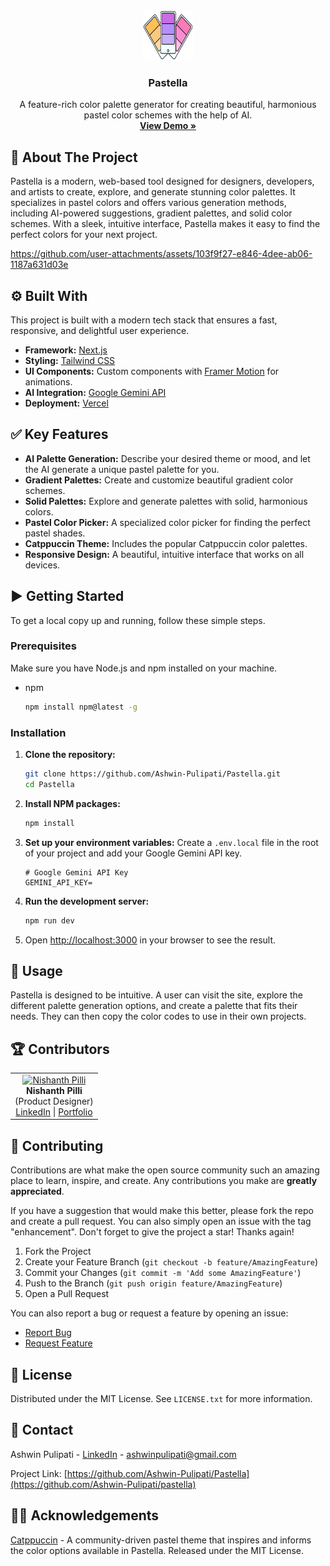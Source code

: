 <div align="center">
  <a href="https://github.com/Ashwin-Pulipati/Pastella">
    <img src="public/logo.png" alt="Logo" width="80" height="80">
  </a>

  <h3 align="center">Pastella</h3>

  <p align="center">
    A feature-rich color palette generator for creating beautiful, harmonious pastel color schemes with the help of AI.
    <br />
    <a href="https://pastella.vercel.app/"><strong>View Demo »</strong></a>
  </p>
</div>

## 📝 About The Project

Pastella is a modern, web-based tool designed for designers, developers, and artists to create, explore, and generate stunning color palettes. It specializes in pastel colors and offers various generation methods, including AI-powered suggestions, gradient palettes, and solid color schemes. With a sleek, intuitive interface, Pastella makes it easy to find the perfect colors for your next project.


https://github.com/user-attachments/assets/103f9f27-e846-4dee-ab06-1187a631d03e


## ⚙️ Built With

This project is built with a modern tech stack that ensures a fast, responsive, and delightful user experience.

*   **Framework:** [Next.js](https://nextjs.org/)
*   **Styling:** [Tailwind CSS](https://tailwindcss.com/)
*   **UI Components:** Custom components with [Framer Motion](https://www.framer.com/motion/) for animations.
*   **AI Integration:** [Google Gemini API](https://ai.google.dev/)
*   **Deployment:** [Vercel](https://vercel.com/)

## ✅ Key Features

- **AI Palette Generation:** Describe your desired theme or mood, and let the AI generate a unique pastel palette for you.
- **Gradient Palettes:** Create and customize beautiful gradient color schemes.
- **Solid Palettes:** Explore and generate palettes with solid, harmonious colors.
- **Pastel Color Picker:** A specialized color picker for finding the perfect pastel shades.
- **Catppuccin Theme:** Includes the popular Catppuccin color palettes.
- **Responsive Design:** A beautiful, intuitive interface that works on all devices.

## ▶️ Getting Started

To get a local copy up and running, follow these simple steps.

### Prerequisites

Make sure you have Node.js and npm installed on your machine.
* npm
  ```sh
  npm install npm@latest -g
  ```

### Installation

1.  **Clone the repository:**
    ```sh
    git clone https://github.com/Ashwin-Pulipati/Pastella.git
    cd Pastella
    ```
2.  **Install NPM packages:**
    ```sh
    npm install
    ```
3.  **Set up your environment variables:**
    Create a `.env.local` file in the root of your project and add your Google Gemini API key.
    ```env
    # Google Gemini API Key
    GEMINI_API_KEY=
    ```
4.  **Run the development server:**
    ```sh
    npm run dev
    ```
5.  Open [http://localhost:3000](http://localhost:3000) in your browser to see the result.

## 🚀 Usage

Pastella is designed to be intuitive. A user can visit the site, explore the different palette generation options, and create a palette that fits their needs. They can then copy the color codes to use in their own projects.

## 🏆 Contributors

<table>
  <tr>
    <td align="center">
      <a href="https://www.linkedin.com/in/nishanthpilli/">
        <img src="https://tinyurl.com/nishanth-profile" width="100px;" alt="Nishanth Pilli"/><br />
      </a>
      <span><b>Nishanth Pilli</b></span><br />
      <span>(Product Designer)</span><br />
      <a href="https://www.linkedin.com/in/nishanthpilli/">LinkedIn</a> | 
      <a href="https://www.nishanthpilli.com/">Portfolio</a>
    </td>
  </tr>
</table>

## 🤝 Contributing

Contributions are what make the open source community such an amazing place to learn, inspire, and create. Any contributions you make are **greatly appreciated**.

If you have a suggestion that would make this better, please fork the repo and create a pull request. You can also simply open an issue with the tag "enhancement".
Don't forget to give the project a star! Thanks again!

1.  Fork the Project
2.  Create your Feature Branch (`git checkout -b feature/AmazingFeature`)
3.  Commit your Changes (`git commit -m 'Add some AmazingFeature'`)
4.  Push to the Branch (`git push origin feature/AmazingFeature`)
5.  Open a Pull Request

You can also report a bug or request a feature by opening an issue:
- [Report Bug](https://github.com/Ashwin-Pulipati/Pastella/issues)
- [Request Feature](https://github.com/Ashwin-Pulipati/Pastella/issues)


## 📄 License

Distributed under the MIT License. See `LICENSE.txt` for more information.

## 💌 Contact

Ashwin Pulipati - [LinkedIn](https://www.linkedin.com/in/ashwinpulipati/) - ashwinpulipati@gmail.com

Project Link: [https://github.com/Ashwin-Pulipati/Pastella](https://github.com/Ashwin-Pulipati/pastella)


## 🙏🏻 Acknowledgements

[Catppuccin](https://github.com/catppuccin/catppuccin) - A community-driven pastel theme that inspires and informs the color options available in Pastella. Released under the MIT License.
